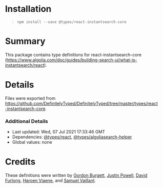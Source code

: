# Installation
> `npm install --save @types/react-instantsearch-core`

# Summary
This package contains type definitions for react-instantsearch-core (https://www.algolia.com/doc/guides/building-search-ui/what-is-instantsearch/react).

# Details
Files were exported from https://github.com/DefinitelyTyped/DefinitelyTyped/tree/master/types/react-instantsearch-core.

### Additional Details
 * Last updated: Wed, 07 Jul 2021 17:33:46 GMT
 * Dependencies: [@types/react](https://npmjs.com/package/@types/react), [@types/algoliasearch-helper](https://npmjs.com/package/@types/algoliasearch-helper)
 * Global values: none

# Credits
These definitions were written by [Gordon Burgett](https://github.com/gburgett), [Justin Powell](https://github.com/jpowell), [David Furlong](https://github.com/davidfurlong), [Haroen Viaene](https://github.com/haroenv), and [Samuel Vaillant](https://github.com/samouss).
